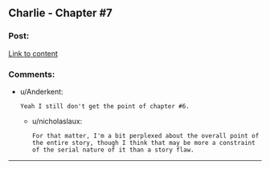 ## Charlie - Chapter #7

### Post:

[Link to content](https://jdogmoney.wordpress.com/2015/07/13/chapter-7/)

### Comments:

- u/Anderkent:
  ```
  Yeah I still don't get the point of chapter #6.
  ```

  - u/nicholaslaux:
    ```
    For that matter, I'm a bit perplexed about the overall point of the entire story, though I think that may be more a constraint of the serial nature of it than a story flaw.
    ```

---

